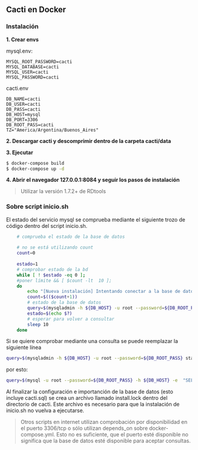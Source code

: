 ## Cacti en Docker 

### Instalación
**1. Crear envs**

mysql.env:

```env
MYSQL_ROOT_PASSWORD=cacti
MYSQL_DATABASE=cacti
MYSQL_USER=cacti
MYSQL_PASSWORD=cacti
```

cacti.env
```env
DB_NAME=cacti 
DB_USER=cacti
DB_PASS=cacti
DB_HOST=mysql
DB_PORT=3306 
DB_ROOT_PASS=cacti
TZ="America/Argentina/Buenos_Aires"
```

**2. Descargar cacti y descomprimir dentro de la carpeta cacti/data**

**3. Ejecutar**
```bash
$ docker-compose build
$ docker-compose up -d
```

**4. Abrir el navegador 127.0.0.1:8084 y seguir los pasos de instalación**

> Utilizar la versión 1.7.2+ de RDtools


### Sobre script inicio.sh
El estado del servicio mysql se comprueba mediante el siguiente trozo de código dentro del script inicio.sh. 
```bash
    # comprueba el estado de la base de datos
    
    # no se está utilizando count
    count=0
    
    estado=1
    # comprobar estado de la bd
    while [ ! $estado -eq 0 ];
    #poner límite && [ $count -lt  10 ];
    do
        echo "[Nueva instalación] Intentando conectar a la base de datos (Intento $count)... "
        count=$(($count+1))
        # estado de la base de datos
        query=$(mysqladmin -h ${DB_HOST} -u root --password=${DB_ROOT_PASS} status)
        estado=$(echo $?)
        # esperar para volver a consultar
        sleep 10
    done
```
Si se quiere comprobar mediante una consulta se puede reemplazar la siguiente línea
```bash
query=$(mysqladmin -h ${DB_HOST} -u root --password=${DB_ROOT_PASS} status)
```
por esto:
```bash
query=$(mysql -u root --password=${DB_ROOT_PASS} -h ${DB_HOST} -e  "SELECT 1")
```
Al finalizar la configuración e importanción de la base de datos (esto incluye cacti.sql) se crea un archivo llamado install.lock dentro del directorio de cacti. Este archivo es necesario para que la instalación de inicio.sh no vuelva a ejecutarse.

> Otros scripts en internet utilizan comprobación por disponibilidad en el puerto 3306/tcp o sólo utilizan depends_on sobre docker-compose.yml. Esto no es suficiente, que el puerto esté disponible no significa que la base de datos esté disponible para aceptar consultas.
